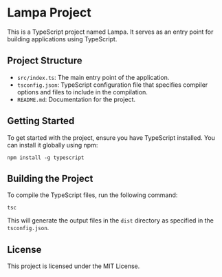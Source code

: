 # Lampa Project

This is a TypeScript project named Lampa. It serves as an entry point for building applications using TypeScript.

## Project Structure

- `src/index.ts`: The main entry point of the application.
- `tsconfig.json`: TypeScript configuration file that specifies compiler options and files to include in the compilation.
- `README.md`: Documentation for the project.

## Getting Started

To get started with the project, ensure you have TypeScript installed. You can install it globally using npm:

```
npm install -g typescript
```

## Building the Project

To compile the TypeScript files, run the following command:

```
tsc
```

This will generate the output files in the `dist` directory as specified in the `tsconfig.json`.

## License

This project is licensed under the MIT License.